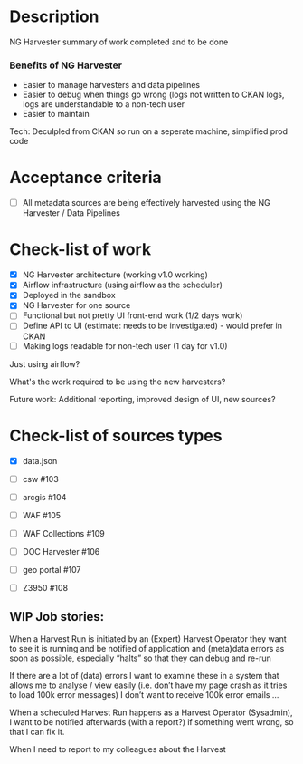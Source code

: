 # Description

NG Harvester summary of work completed and to be done

### Benefits of NG Harvester

 - Easier to manage harvesters and data pipelines
 - Easier to debug when things go wrong (logs not written to CKAN logs, logs are understandable to a non-tech user
 - Easier to maintain

Tech: Deculpled from CKAN so run on a seperate machine, simplified prod code


# Acceptance criteria 
 - [ ] All metadata sources are being effectively harvested using the NG Harvester / Data Pipelines

# Check-list of work
 - [x] NG Harvester architecture (working v1.0 working)
 - [x] Airflow infrastructure (using airflow as the scheduler) 
 - [x] Deployed in the sandbox
 - [x] NG Harvester for one source
 - [ ] Functional but not pretty UI front-end work (1/2 days work)
 - [ ] Define API to UI (estimate: needs to be investigated) - would prefer in CKAN 
 - [ ] Making logs readable for non-tech user (1 day for v1.0)
 
 Just using airflow? 

What's the work required to be using the new harvesters?  

Future work: 
Additional reporting, improved design of UI, new sources?




# Check-list of sources types
 - [x] data.json
 - [ ] csw #103
 - [ ] arcgis #104
 - [ ] WAF #105
 - [ ] WAF Collections #109
 - [ ] DOC Harvester #106
 - [ ] geo portal #107
 - [ ] Z3950 #108
 
 
 
 
## WIP Job stories: 

When a Harvest Run is initiated by an (Expert) Harvest Operator they want to see it is running and be notified of application and (meta)data errors as soon as possible, especially “halts” so that they can debug and re-run
 
If there are a lot of (data) errors I want to examine these in a system that allows me to analyse / view easily (i.e. don’t have my page crash as it tries to load 100k error messages)
I don’t want to receive 100k error emails … 
 
When a scheduled Harvest Run happens as a Harvest Operator (Sysadmin), I want to be notified afterwards (with a report?) if something went wrong, so that I can fix it. 
 
When I need to report to my colleagues about the Harvest



